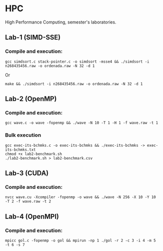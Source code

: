 # HPC
High Performance Computing, semester's laboratories.


## Lab-1 (SIMD-SSE)

### Compile and execution:

```
gcc simdsort.c stack-pointer.c -o simdsort -msse4 && ./simdsort -i n268435456.raw -o ordenada.raw -N 32 -d 1
```

Or

```
make && ./simdsort -i n268435456.raw -o ordenada.raw -N 32 -d 1
```

## Lab-2 (OpenMP)

### Compile and execution:

```
gcc wave.c -o wave -fopenmp && ./wave -N 10 -T 1 -H 1 -f wave.raw -t 1
```

### Bulk execution
```
gcc exec-its-bchmks.c -o exec-its-bchmks && ./exec-its-bchmks -> exec-its-bchmks.txt
chmod +x lab2-benchmark.sh
./lab2-benchmark.sh > lab2-benchmark.csv
```

## Lab-3 (CUDA)

### Compile and execution:

```
nvcc wave.cu -Xcompiler -fopenmp -o wave && ./wave -N 256 -X 10 -Y 10 -T 2 -f wave.raw -t 2
```

## Lab-4 (OpenMPI)

### Compile and execution:

```
mpicc gol.c -fopenmp -o gol && mpirun -np 1 ./gol -r 2 -c 3 -i 4 -m 5 -t 6 -s 7
```